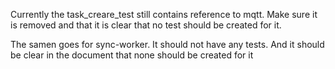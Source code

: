 Currently the task_creare_test still contains reference to mqtt. Make sure it is removed and that it is clear that no test should be created for it.

The samen goes for sync-worker. It should not have any tests. And it should be clear in the document that none should be created for it